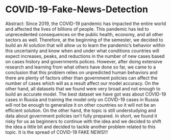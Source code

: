 # COVID-19-Fake-News-Detection

Abstract:
Since 2019, the COVID-19 pandemic has impacted the entire world and affected the lives of billions of people. This pandemic has led to unprecedented consequences on the public health, economy, and all other sectors as well. Therefore, at the beginning of the semester, we decided to build an AI solution that will allow us to learn the pandemic’s behavior within this uncertainty and know when and under what conditions countries will expect increases, peaks, and reductions in the number of new cases based on cases history and governments polices. However, after doing extensive research and learning from what others have done so far, we came to a conclusion that this problem relies on unpredicted human behaviors and there are plenty of factors other than government policies can affect the number of cases which will as a result affect our model accuracy. On the other hand, all datasets that we found were very broad and not enough to build an accurate model. The best dataset we have got was about COVID-19 cases in Russia and training the model only on COVID-19 cases in Russia will not be enough to generalize it on other countries so it will not be an efficient solution. On the other hand, the topic is still understudying and data about government policies isn’t fully prepared. In short, we found it risky for us as beginners to continue with the idea and we decided to shift the idea a little bit and decided to tackle another problem related to this topic. It is the spread of COVID-19 FAKE NEWS!!!
